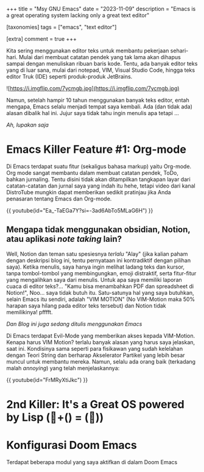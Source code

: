 +++
title = "Msy GNU Emacs"
date = "2023-11-09"
description = "Emacs is a great operating system lacking only a great text editor"

[taxonomies]
tags = ["emacs", "text editor"]

[extra]
comment = true
+++

Kita sering menggunakan editor teks untuk membantu pekerjaan sehari-hari. Mulai
dari membuat catatan pendek yang tak lama akan dihapus sampai dengan menuliskan
ribuan baris kode. Tentu, ada banyak editor teks yang di luar sana, mulai dari
notepad, VIM, Visual Studio Code, hingga teks editor Truk (IDE) seperti
produk-produk JetBrains.

![https://i.imgflip.com/7ycmgb.jpg](https://i.imgflip.com/7ycmgb.jpg)

Namun, setelah hampir 10 tahun menggunakan banyak teks editor, entah mengapa,
Emacs selalu menjadi tempat saya kembali. Ada (dan tidak ada) alasan dibalik hal
ini. Jujur saya tidak tahu ingin menulis apa tetapi ...

_Ah, lupakan saja_

<!-- ![https://raw.githubusercontent.com/firman-qs/.dotfiles/main/screenshot.png](https://raw.githubusercontent.com/firman-qs/.dotfiles/main/screenshot.png) -->
<!-- _Catatan kuliah saya dalam LaTeX yang diketik dengan bantuan Emacs_ -->

# Emacs Killer Feature #1: Org-mode

Di Emacs terdapat suatu fitur (sekaligus bahasa markup) yaitu Org-mode.
Org mode sangat membantu dalam membuat catatan pendek, ToDo, bahkan
jurnaling. Tentu disini tidak akan ditampilkan
tangkapan layar dari catatan-catatan dan jurnal saya yang indah itu hehe,
tetapi video dari kanal DistroTube mungkin dapat memberikan sedikit pratinjau
jika Anda penasaran tentang Emacs dan Org-mode.

{{ youtube(id="Ea_-TaEGa7Y?si=-3ad6AbTo5MLaG6H") }}

## Mengapa tidak menggunakan obsidian, Notion, atau aplikasi _note taking_ lain?

Well, Notion dan teman satu spesiesnya *terlalu* "Alay" (jika kalian paham
dengan deskripsi blog ini, tentu pernyataan ini kontradiktif dengan
pilihan saya). Ketika menulis, saya hanya ingin melihat ladang teks dan kursor,
tanpa tombol-tombol yang membingungkan, emoji distraktif, serta fitur-fitur yang
mengalihkan saya dari menulis.  Untuk apa saya memiliki laporan cuaca di editor
teks?... "Kamu bisa menambahkan PDF dan spreadsheet di Notion!", Noo... saya
tidak butuh itu. Satu-satunya hal yang saya butuhkan, selain Emacs itu sendiri,
adalah "VIM MOTION" (No VIM-Motion maka 50% harapan saya hilang pada editor teks
tersebut) dan Notion tidak memilikinya! pfffft.

_Dan Blog ini juga sedang ditulis menggunakan Emacs_

Di Emacs terdapat Evil-Mode yang memberikan akses kepada VIM-Motion. Kenapa
harus VIM Motion? terlalu banyak alasan yang harus saya jelaskan, saat ini.
Kondisinya sama seperti para fisikawan yang sudah kelelahan dengan Teori String
dan berharap Akselerator Partikel yang lebih besar muncul untuk membantu mereka.
Namun, selalu ada orang baik (terkadang malah _annoying_) yang telah
menjelaskannya: 

{{ youtube(id="FrMRyXtiJkc") }}

# 2nd Killer: It's a Great OS powered by Lisp (💄+() = (💋))

# Konfigurasi Doom Emacs
Terdapat beberapa modul yang saya aktifkan di dalam Doom Emacs

